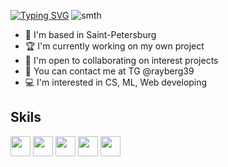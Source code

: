 [![Typing SVG](https://readme-typing-svg.herokuapp.com?font=Fira+Code&weight=800&pause=1000&background=4FFFE900&width=435&lines=Hey%2C+I'm+Danila!;And+I'm+a+student+of+cyber+security+)](https://git.io/typing-svg)
![smth](https://user-images.githubusercontent.com/74038190/225813708-98b745f2-7d22-48cf-9150-083f1b00d6c9.gif)
- 🛟 I'm based in Saint-Petersburg
- 🏆 I'm currently working on my own project
- 🏁 I'm open to collaborating on interest projects
- 📱 You can contact me at TG @rayberg39
- 💻 I'm interested in CS, ML, Web developing 
## Skils 
<span>
  <img height="32" width="32" src="https://cdn.simpleicons.org/selenium" />
  <img height="32" width="32" src="https://cdn.simpleicons.org/python" />
  <img height="32" width="32" src="https://cdn.simpleicons.org/git " />
  <img height="32" width="32" src="https://cdn.simpleicons.org/psql " />
  <img height="32" width="32" src="https://cdn.simpleicons.org/go " />
</span>


